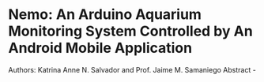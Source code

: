 # Nemo: An Arduino Aquarium Monitoring System Controlled by An Android Mobile Application

Authors: Katrina Anne N. Salvador and Prof. Jaime M. Samaniego
Abstract - 
